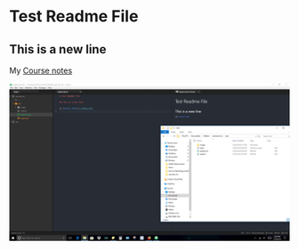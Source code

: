 # Test Readme File

## This is a new line

My [Course notes](./notes.txt)

![Image of My Atom Editor](./images/screenshot.png)
